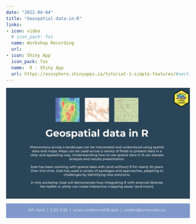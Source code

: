 ```yaml
---
date: "2022-04-04"
title: "Geospatial-data-in-R" 
links:
- icon: video
  # icon_pack: fas
  name: Workshop Recording 
  url: 
- icon: Shiny App
  icon_pack: fas
  name:  R - Shiny App
  url: https://ecosphere.shinyapps.io/tutorial-1-simple-features/#section-interactive-maps-with-mapview
---
```



<img src="geospatial_flyer.png" width=1450 style = "margin-left: 0px; margin-right: 0px; float:right;" >






